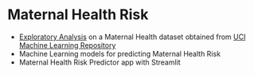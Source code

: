 # Maternal Health Risk

* [Exploratory Analysis](notebook/EDA.ipynb) on a Maternal Health dataset obtained from [UCI Machine Learning Repository](https://archive.ics.uci.edu/dataset/863/maternal+health+risk)
* Machine Learning models for predicting Maternal Health Risk
* Maternal Health Risk Predictor app with Streamlit
